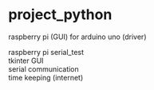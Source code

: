 # project_python
raspberry pi (GUI) for arduino uno (driver)

raspberry pi serial_test\
tkinter GUI\
serial communication\
time keeping (internet)

